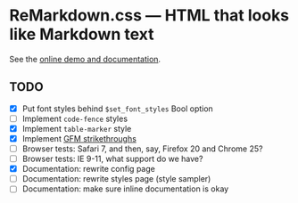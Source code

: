 
# ReMarkdown.css — HTML that looks like Markdown text

See the [online demo and documentation](http://fvsch.com/code/remarkdown/).

## TODO

- [x] Put font styles behind `$set_font_styles` Bool option
- [ ] Implement `code-fence` styles
- [x] Implement `table-marker` style
- [x] Implement [GFM strikethroughs](https://help.github.com/articles/github-flavored-markdown#strikethrough)
- [ ] Browser tests: Safari 7, and then, say, Firefox 20 and Chrome 25?
- [ ] Browser tests: IE 9-11, what support do we have?
- [x] Documentation: rewrite config page
- [ ] Documentation: rewrite styles page (style sampler)
- [ ] Documentation: make sure inline documentation is okay

